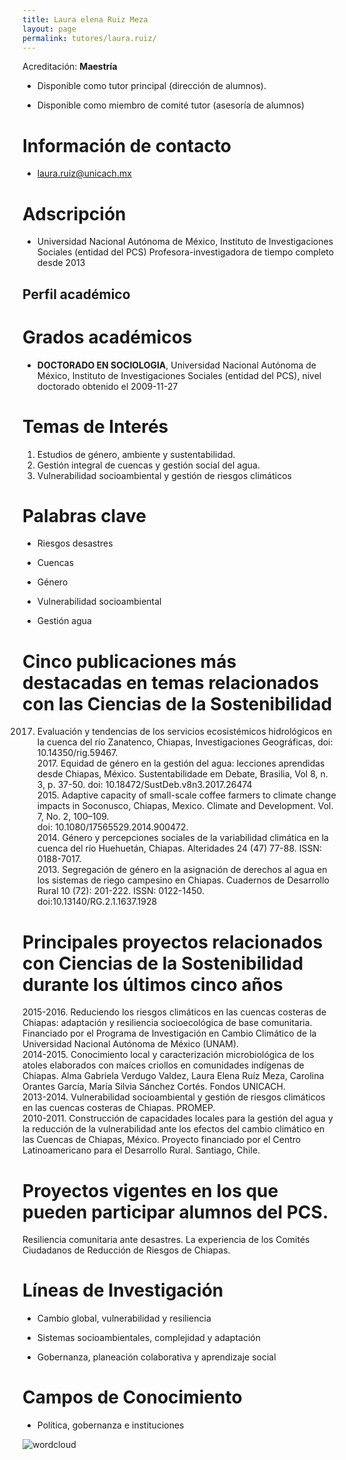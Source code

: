 ```yaml
---
title: Laura elena Ruiz Meza
layout: page
permalink: tutores/laura.ruiz/
---
```


Acreditación: **Maestría**


 - Disponible como tutor principal (dirección de alumnos).


 - Disponible como miembro de comité tutor (asesoría de alumnos)





# Información de contacto

 - <laura.ruiz@unicach.mx>





# Adscripción


 - Universidad Nacional Autónoma de México, Instituto de Investigaciones Sociales (entidad del PCS)    Profesora-investigadora de tiempo completo desde 2013
 





## Perfil académico


# Grados académicos


 - **DOCTORADO EN SOCIOLOGIA**, Universidad Nacional Autónoma de México, Instituto de Investigaciones Sociales (entidad del PCS), nivel doctorado obtenido el 2009-11-27




# Temas de Interés

1. Estudios de género, ambiente y sustentabilidad.
2. Gestión integral de cuencas y gestión social del agua. 
3. Vulnerabilidad socioambiental y gestión de riesgos climáticos



# Palabras clave


 - Riesgos desastres

 - Cuencas

 - Género

 - Vulnerabilidad socioambiental

 - Gestión agua




# Cinco publicaciones más destacadas en temas relacionados con las Ciencias de la Sostenibilidad

2017. Evaluación y tendencias de los servicios ecosistémicos hidrológicos en la cuenca del río Zanatenco, Chiapas, Investigaciones Geográficas, doi: 10.14350/rig.59467.<br />2017. Equidad de género en la gestión del agua: lecciones aprendidas desde Chiapas, México. Sustentabilidade em Debate, Brasilia, Vol 8, n. 3, p. 37-50. doi: 10.18472/SustDeb.v8n3.2017.26474<br />2015. Adaptive capacity of small-scale coffee farmers to climate change impacts in Soconusco, Chiapas, Mexico. Climate and Development. Vol. 7, No. 2, 100–109.<br />doi: 10.1080/17565529.2014.900472.<br />2014. Género y percepciones sociales de la variabilidad climática en la cuenca del río Huehuetán, Chiapas. Alteridades 24 (47) 77-88. ISSN: 0188-7017.<br />2013. Segregación de género en la asignación de derechos al agua en los sistemas de riego campesino en Chiapas. Cuadernos de Desarrollo Rural 10 (72): 201-222. ISSN: 0122-1450.<br />doi:10.13140/RG.2.1.1637.1928




# Principales proyectos relacionados con Ciencias de la Sostenibilidad durante los últimos cinco años

2015-2016. Reduciendo los riesgos climáticos en las cuencas costeras de Chiapas: adaptación y resiliencia socioecológica de base comunitaria. Financiado por el Programa de Investigación en Cambio Climático de la Universidad Nacional Autónoma de México (UNAM).<br />2014-2015. Conocimiento local y caracterización microbiológica de los atoles elaborados con maíces criollos en comunidades indígenas de Chiapas. Alma Gabriela Verdugo Valdez, Laura Elena Ruíz Meza, Carolina Orantes García, María Silvia Sánchez Cortés. Fondos UNICACH.<br />2013-2014. Vulnerabilidad socioambiental y gestión de riesgos climáticos en las cuencas costeras de Chiapas. PROMEP.<br />2010-2011. Construcción de capacidades locales para la gestión del agua y la reducción de la vulnerabilidad ante los efectos del cambio climático en las Cuencas de Chiapas, México. Proyecto financiado por el Centro Latinoamericano para el Desarrollo Rural. Santiago, Chile.




# Proyectos vigentes en los que pueden participar alumnos del PCS.

Resiliencia comunitaria ante desastres. La experiencia de los Comités Ciudadanos de Reducción de Riesgos de Chiapas.




# Líneas de Investigación


 - Cambio global, vulnerabilidad y resiliencia

 - Sistemas socioambientales, complejidad y adaptación

 - Gobernanza, planeación colaborativa y aprendizaje social





# Campos de Conocimiento

 - Política, gobernanza e instituciones



![wordcloud](https://sostenibilidad.posgrado.unam.mx/media/perfil-academico/195/wordcloud.png)
